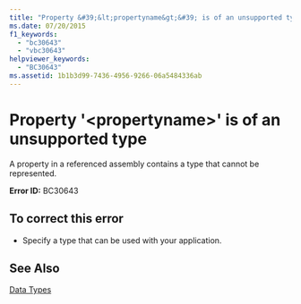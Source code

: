 ```yaml
---
title: "Property &#39;&lt;propertyname&gt;&#39; is of an unsupported type"
ms.date: 07/20/2015
f1_keywords: 
  - "bc30643"
  - "vbc30643"
helpviewer_keywords: 
  - "BC30643"
ms.assetid: 1b1b3d99-7436-4956-9266-06a5484336ab
---
```

# Property &#39;&lt;propertyname&gt;&#39; is of an unsupported type
A property in a referenced assembly contains a type that cannot be represented.  
  
 **Error ID:** BC30643  
  
## To correct this error  
  
-   Specify a type that can be used with your application.  
  
## See Also  
 [Data Types](../../visual-basic/programming-guide/language-features/data-types/index.md)
